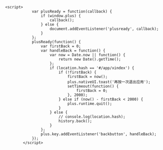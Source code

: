 ﻿```
<script>
			var plusReady = function(callback) {
				if (window.plus) {
					callback();
				} else {
					document.addEventListener('plusready', callback);
				}
			};
			plusReady(function() {
				var firstBack = 0;
				var handleBack = function() {
					var now = Date.now || function() {
						return new Date().getTime();
					};
					if (location.hash == '#/app/xindex') {
						if (!firstBack) {
							firstBack = now();
							plus.nativeUI.toast('再按一次退出应用');
							setTimeout(function() {
								firstBack = 0;
							}, 2000);
						} else if (now() - firstBack < 2000) {
							plus.runtime.quit();
						}
					} else {
						// console.log(location.hash);
						history.back();
					}
				};
				plus.key.addEventListener('backbutton', handleBack);
			});
		</script>
```